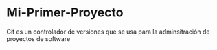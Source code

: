 # Mi-Primer-Proyecto

Git es un controlador de versiones que se usa para la adminsitración de proyectos de software
